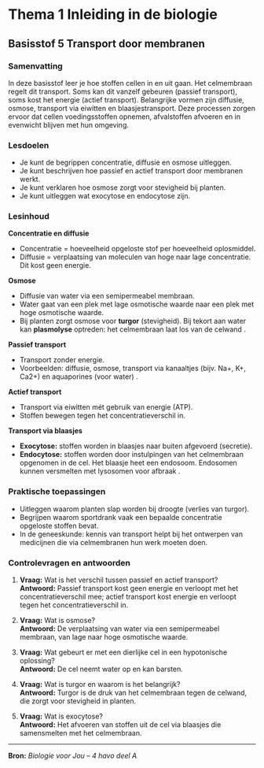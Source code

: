 # Thema 1 Inleiding in de biologie
## Basisstof 5 Transport door membranen

### Samenvatting

In deze basisstof leer je hoe stoffen cellen in en uit gaan. Het celmembraan regelt dit transport. Soms kan dit vanzelf gebeuren (passief transport), soms kost het energie (actief transport). Belangrijke vormen zijn diffusie, osmose, transport via eiwitten en blaasjestransport. Deze processen zorgen ervoor dat cellen voedingsstoffen opnemen, afvalstoffen afvoeren en in evenwicht blijven met hun omgeving.

### Lesdoelen

- Je kunt de begrippen concentratie, diffusie en osmose uitleggen.  
- Je kunt beschrijven hoe passief en actief transport door membranen werkt.  
- Je kunt verklaren hoe osmose zorgt voor stevigheid bij planten.  
- Je kunt uitleggen wat exocytose en endocytose zijn.  

### Lesinhoud

**Concentratie en diffusie**  
- Concentratie = hoeveelheid opgeloste stof per hoeveelheid oplosmiddel.  
- Diffusie = verplaatsing van moleculen van hoge naar lage concentratie. Dit kost geen energie.  

**Osmose**  
- Diffusie van water via een semipermeabel membraan.  
- Water gaat van een plek met lage osmotische waarde naar een plek met hoge osmotische waarde.  
- Bij planten zorgt osmose voor **turgor** (stevigheid). Bij tekort aan water kan **plasmolyse** optreden: het celmembraan laat los van de celwand .  

**Passief transport**  
- Transport zonder energie.  
- Voorbeelden: diffusie, osmose, transport via kanaaltjes (bijv. Na+, K+, Ca2+) en aquaporines (voor water) .  

**Actief transport**  
- Transport via eiwitten mét gebruik van energie (ATP).  
- Stoffen bewegen tegen het concentratieverschil in.  

**Transport via blaasjes**  
- **Exocytose:** stoffen worden in blaasjes naar buiten afgevoerd (secretie).  
- **Endocytose:** stoffen worden door instulpingen van het celmembraan opgenomen in de cel. Het blaasje heet een endosoom. Endosomen kunnen versmelten met lysosomen voor afbraak .  

### Praktische toepassingen

- Uitleggen waarom planten slap worden bij droogte (verlies van turgor).  
- Begrijpen waarom sportdrank vaak een bepaalde concentratie opgeloste stoffen bevat.  
- In de geneeskunde: kennis van transport helpt bij het ontwerpen van medicijnen die via celmembranen hun werk moeten doen.  

### Controlevragen en antwoorden

1. **Vraag:** Wat is het verschil tussen passief en actief transport?  
   **Antwoord:** Passief transport kost geen energie en verloopt met het concentratieverschil mee; actief transport kost energie en verloopt tegen het concentratieverschil in.  

2. **Vraag:** Wat is osmose?  
   **Antwoord:** De verplaatsing van water via een semipermeabel membraan, van lage naar hoge osmotische waarde.  

3. **Vraag:** Wat gebeurt er met een dierlijke cel in een hypotonische oplossing?  
   **Antwoord:** De cel neemt water op en kan barsten.  

4. **Vraag:** Wat is turgor en waarom is het belangrijk?  
   **Antwoord:** Turgor is de druk van het celmembraan tegen de celwand, die zorgt voor stevigheid in planten.  

5. **Vraag:** Wat is exocytose?  
   **Antwoord:** Het afvoeren van stoffen uit de cel via blaasjes die samensmelten met het celmembraan.  

---

**Bron:** *Biologie voor Jou – 4 havo deel A*  